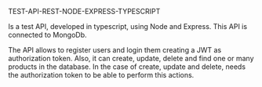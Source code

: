 TEST-API-REST-NODE-EXPRESS-TYPESCRIPT

Is a test API, developed in typescript, using Node and Express.
This API is connected to MongoDb.

The API allows to register users and login them creating a JWT as authorization token.
Also, it can create, update, delete and find one or many products in the database.
In the case of create, update and delete, needs the authorization token to be able
to perform this actions.